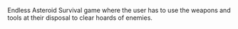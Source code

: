 Endless Asteroid Survival game where the user has to use the weapons and tools at their disposal to clear hoards of enemies.
